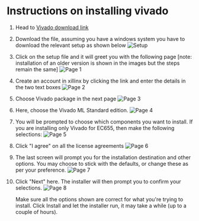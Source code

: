 # Instructions on installing vivado

1. Head to [Vivado download link](https://www.xilinx.com/support/download.html)

2. Download the file, assuming you have a windows system you have to download the relevant setup as shown below
   ![Setup](https://github.com/nittvlsilabece-png/resources/blob/main/images/1.png)

3. Click on the setup file and it will greet you with the following page [note: installation of an older version is shown in the images but the steps remain the same]
   ![Page 1](https://github.com/nittvlsilabece-png/resources/blob/main/images/2.png)

4. Create an account in xillinx by clicking the link and enter the details in the two text boxes
   ![Page 2](https://github.com/nittvlsilabece-png/resources/blob/main/images/3.png)

5. Choose Vivado package in the next page
   ![Page 3](https://github.com/nittvlsilabece-png/resources/blob/main/images/4.png)

6. Here, choose the Vivado ML Standard edition.
   ![Page 4](https://github.com/nittvlsilabece-png/resources/blob/main/images/5.png)

7. You will be prompted to choose which components you want to install. If you are installing only Vivado for EC655, then make the following selections:
   ![Page 5](https://github.com/nittvlsilabece-png/resources/blob/main/images/6.png)

8. Click "I agree" on all the license agreements
   ![Page 6](https://github.com/nittvlsilabece-png/resources/blob/main/images/7.png)

9. The last screen will prompt you for the installation destination and other options. You may choose to stick with the defaults, or change these as per your preference.
   ![Page 7](https://github.com/nittvlsilabece-png/resources/blob/main/images/8.png)

10. Click "Next" here. The installer will then prompt you to confirm your selections.
   ![Page 8](https://github.com/nittvlsilabece-png/resources/blob/main/images/9.png)

    Make sure all the options shown are correct for what you're trying to install. Click Install and let the installer run, it may take a while (up to a couple of hours).
